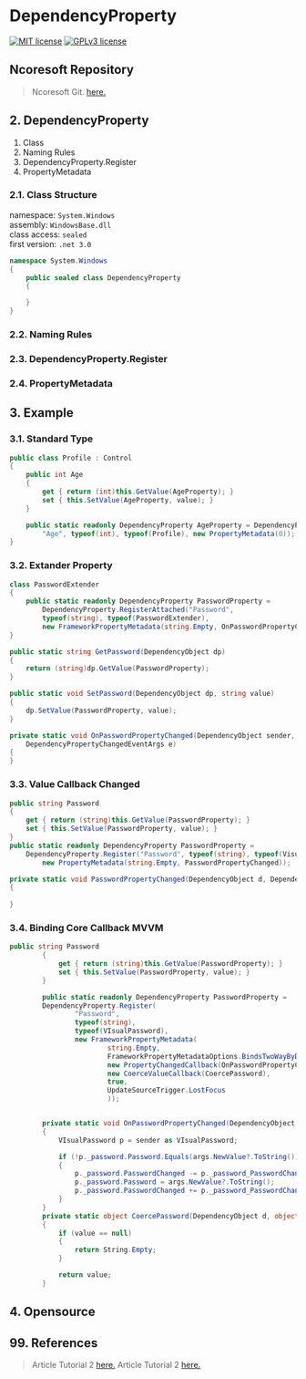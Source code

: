 # DependencyProperty
[![MIT license](https://img.shields.io/badge/License-MIT-blue.svg)](https://lbesson.mit-license.org/)
[![GPLv3 license](https://img.shields.io/badge/License-GPLv3-blue.svg)](http://perso.crans.org/besson/LICENSE.html)

## Ncoresoft Repository
> Ncoresoft Git. [here.](https://github.com/ncoresoftsource/ncoresoftgit)

## 2. DependencyProperty
1. Class
2. Naming Rules
3. DependencyProperty.Register
4. PropertyMetadata

### 2.1. Class Structure
namespace: `System.Windows`   
assembly: `WindowsBase.dll`   
class access: `sealed`   
first version: `.net 3.0`
```csharp
namespace System.Windows
{
    public sealed class DependencyProperty
    {

    }   
}
```

### 2.2. Naming Rules



### 2.3. DependencyProperty.Register

### 2.4. PropertyMetadata

## 3. Example

### 3.1. Standard Type

```csharp
public class Profile : Control
{
    public int Age
    {
        get { return (int)this.GetValue(AgeProperty); }
        set { this.SetValue(AgeProperty, value); }
    }

    public static readonly DependencyProperty AgeProperty = DependencyProperty.Register(
        "Age", typeof(int), typeof(Profile), new PropertyMetadata(0));
}
```
### 3.2. Extander Property
```csharp
class PasswordExtender
{
    public static readonly DependencyProperty PasswordProperty =
        DependencyProperty.RegisterAttached("Password",
        typeof(string), typeof(PasswordExtender),
        new FrameworkPropertyMetadata(string.Empty, OnPasswordPropertyChanged));
}
```
```csharp
public static string GetPassword(DependencyObject dp)
{
    return (string)dp.GetValue(PasswordProperty);
}

public static void SetPassword(DependencyObject dp, string value)
{
    dp.SetValue(PasswordProperty, value);
}
```
```csharp
private static void OnPasswordPropertyChanged(DependencyObject sender,
    DependencyPropertyChangedEventArgs e)
{
}
```

### 3.3. Value Callback Changed
```csharp
public string Password
{
    get { return (string)this.GetValue(PasswordProperty); }
    set { this.SetValue(PasswordProperty, value); }
}
public static readonly DependencyProperty PasswordProperty =
    DependencyProperty.Register("Password", typeof(string), typeof(VisualPassword),
        new PropertyMetadata(string.Empty, PasswordPropertyChanged));

private static void PasswordPropertyChanged(DependencyObject d, DependencyPropertyChangedEventArgs e)
{
    
}
```

### 3.4. Binding Core Callback MVVM
```csharp
public string Password
        {
            get { return (string)this.GetValue(PasswordProperty); }
            set { this.SetValue(PasswordProperty, value); }
        }

        public static readonly DependencyProperty PasswordProperty =
        DependencyProperty.Register(
                "Password", 
                typeof(string), 
                typeof(VIsualPassword),
                new FrameworkPropertyMetadata( 
                        string.Empty, 
                        FrameworkPropertyMetadataOptions.BindsTwoWayByDefault | FrameworkPropertyMetadataOptions.Journal,
                        new PropertyChangedCallback(OnPasswordPropertyChanged),
                        new CoerceValueCallback(CoercePassword),
                        true, 
                        UpdateSourceTrigger.LostFocus 
                        ));


        private static void OnPasswordPropertyChanged(DependencyObject sender, DependencyPropertyChangedEventArgs args)
        {
            VIsualPassword p = sender as VIsualPassword;

            if (!p._password.Password.Equals(args.NewValue?.ToString()))
            {
                p._password.PasswordChanged -= p._password_PasswordChanged;
                p._password.Password = args.NewValue?.ToString();
                p._password.PasswordChanged += p._password_PasswordChanged;
            }
        }
        private static object CoercePassword(DependencyObject d, object value)
        {
            if (value == null)
            {
                return String.Empty;
            }

            return value;
        }
```
## 4. Opensource

## 99. References
> Article Tutorial 2 [here.](https://www.wpftutorial.net/DependencyProperties.html)
> Article Tutorial 2 [here.](https://sodocumentation.net/wpf/topic/2914/dependency-properties)

